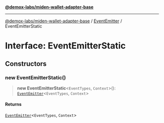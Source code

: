 [**@demox-labs/miden-wallet-adapter-base**](../../../README.md)

***

[@demox-labs/miden-wallet-adapter-base](../../../globals.md) / [EventEmitter](../README.md) / EventEmitterStatic

# Interface: EventEmitterStatic

## Constructors

### new EventEmitterStatic()

> **new EventEmitterStatic**\<`EventTypes`, `Context`\>(): [`EventEmitter`](../../../classes/EventEmitter.md)\<`EventTypes`, `Context`\>

#### Returns

[`EventEmitter`](../../../classes/EventEmitter.md)\<`EventTypes`, `Context`\>
